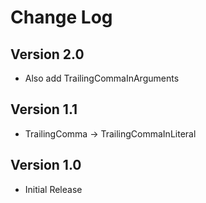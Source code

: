 # Change Log

## Version 2.0

- Also add TrailingCommaInArguments

## Version 1.1

- TrailingComma -> TrailingCommaInLiteral

## Version 1.0

- Initial Release
